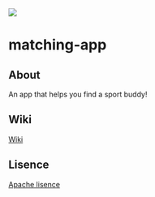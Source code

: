 <img align="center" src="https://raw.githubusercontent.com/dhanrajdc7/dhanrajdc7/main/back.png"/>

# matching-app

## About
An app that helps you find a sport buddy!

## Wiki
[Wiki](https://github.com/DylanTroff/matching-app/wiki)

## Lisence
[Apache lisence](https://github.com/DylanTroff/matching-app/blob/main/LICENSE)
